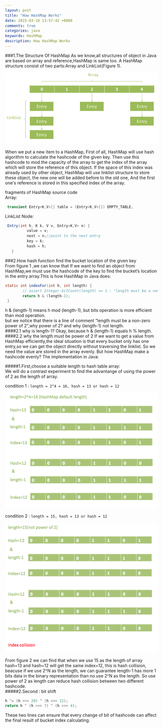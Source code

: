 ```yaml
---
layout: post
title: "How HashMap Works"
date: 2015-03-16 13:57:42 +0800
comments: true
categories: java
keywords: HashMap
description: How HashMap Works
---
```

###1.The Structure Of HashMap
As we know,all structures of object in Java are based on array and reference,HashMap is same too. A HashMap structure consist of two parts:Array and LinkList(Figure 1).   

![HashMap Structure][1]   

<!--more-->
When we put a new item to a HashMap, First of all, HashMap will use hash algorithm to calculate the hashcode of the given key. Then use this hashcode to mod the capacity of the array to get the index of the array which will store the reference of this object. If the space of this index was already used by other object, HashMap will use linklist structure to store these object, the new one will be added before to the old one, And the  first one's reference is stored in this specified index of the array.  

fragments of HashMap source code  
Array:  
```java
 transient Entry<K,V>[] table = (Entry<K,V>[]) EMPTY_TABLE;
``` 

LinkList Node:  

```java
 Entry(int h, K k, V v, Entry<K,V> n) {
          value = v;
          next = n;//point to the next entry 
          key = k;
          hash = h;
   }
```


###2.How hash function find the bucket location of the given key  
From figure 1 ,we can know that If we want to find an object from HashMap,we must use the hashcode of the key to find the bucket’s location in the entry array.This is how HashMap in Java does:  
```java
static int indexFor(int h, int length) {
        // assert Integer.bitCount(length) == 1 : "length must be a non-zero power of 2";
        return h & (length-1);
 }
```
h & (length-1) means h mod (length-1), but bits operation is more efficient than mod operation.  
but we notice that there is a line of comment “length must be a non-zero power of 2”,why power of 2? and why (length-1) not length.  
####2.1  why is length-1?
Okay, because h & (length-1) equals h % length.  
####2.2  why the length must be power of 2
If we want to get a value from HashMap efficiently,the ideal situation is that every bucket only has one entry,so we can get the object directly without  traversing the linklist.  So we need the value are stored in the array evenly. But how HashMap make a hashcode evenly? The implementation in Java:  

#####1.First,choose a suitable length to hash table array:  
We will do a contrast experiment to find the advantange of using the power of 2 as the length of array.   

condition 1 : `length = 2^4 = 16, hash = 13 or hash = 12`  
 
![contrast experiment][2]  

condition 2 : `length = 15, hash = 13 or hash = 12`  

![contrast experiment][3]   

From figure 2 we can find that when we use 15 as the length of array hash=13 and hash=12 will get the same index=12, this is hash collision, beacuse if we use 2^N as the length, we can guarantee length-1 has more 1 bits data in the binary representation than no use 2^N as the length. So use power of 2 as length can reduce hash collision between two different hashcode.  
#####2.Second : bit shift  
```java
h ^= (h >>> 20) ^ (h >>> 12);
return h ^ (h >>> 7) ^ (h >>> 4);
```
These two lines  can ensure that every change of bit of hashcode can affect the final result of bucket index calculating.  










[1]:/images/blog/2015-03/20150316-hashmap-structure.png
[2]:/images/blog/2015-03/20150316-hashmap-hash-to-index-1.png
[3]:/images/blog/2015-03/20150316-hashmap-hash-to-index-2.png
